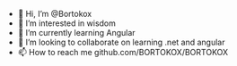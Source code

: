 - 👋 Hi, I’m @Bortokox
- 👀 I’m interested in wisdom
- 🌱 I’m currently learning Angular
- 💞️ I’m looking to collaborate on learning .net and angular
- 📫 How to reach me github.com/BORTOKOX/BORTOKOX

<!---
Bortokox/Bortokox is a ✨ special ✨ repository because its `README.md` (this file) appears on your GitHub profile.
You can click the Preview link to take a look at your changes.
--->

